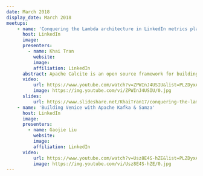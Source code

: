 ```yaml
---
date: March 2018
display_date: March 2018
meetups:
    - name: 'Conquering the Lambda architecture in LinkedIn metrics platform with Apache Calcite and Apache Samza'
      host: LinkedIn
      image:
      presenters:
        - name: Khai Tran
          website:
          image:
          affiliation: LinkedIn
      abstract: Apache Calcite is an open source framework for building databases and data management systems.
      video:
          url: https://www.youtube.com/watch?v=ZPWInJ4USIU&list=PLZDyxA22zzGx34wdHESUux2_V1qfkQ8zx&index=4&t=0s
          image: https://img.youtube.com/vi/ZPWInJ4USIU/0.jpg
      slides:
          url: https://www.slideshare.net/KhaiTran17/conquering-the-lambda-architecture-in-linkedin-metrics-platform-with-apache-calcite-and-apache-samza
    - name: 'Building Venice with Apache Kafka & Samza'
      host: LinkedIn
      image:
      presenters:
        - name: Gaojie Liu
          website:
          image:
          affiliation: LinkedIn
      video:
          url: https://www.youtube.com/watch?v=Usz8E4S-hZE&list=PLZDyxA22zzGx34wdHESUux2_V1qfkQ8zx&index=5&t=0s
          image: https://img.youtube.com/vi/Usz8E4S-hZE/0.jpg
---
```

<!--
   Licensed to the Apache Software Foundation (ASF) under one or more
   contributor license agreements.  See the NOTICE file distributed with
   this work for additional information regarding copyright ownership.
   The ASF licenses this file to You under the Apache License, Version 2.0
   (the "License"); you may not use this file except in compliance with
   the License.  You may obtain a copy of the License at

       http://www.apache.org/licenses/LICENSE-2.0

   Unless required by applicable law or agreed to in writing, software
   distributed under the License is distributed on an "AS IS" BASIS,
   WITHOUT WARRANTIES OR CONDITIONS OF ANY KIND, either express or implied.
   See the License for the specific language governing permissions and
   limitations under the License.
-->